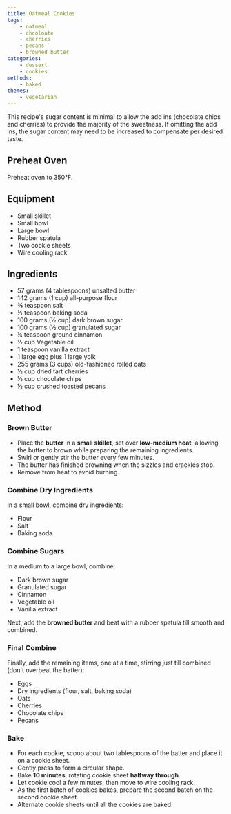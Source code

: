 ```yaml
---
title: Oatmeal Cookies
tags:
    - oatmeal
    - chcoloate
    - cherries
    - pecans
    - browned butter
categories: 
    - dessert
    - cookies
methods:
    - baked
themes:
    - vegetarian
---
```


This recipe's sugar content is minimal to allow the add ins (chocolate chips and cherries) to provide the majority of the sweetness. If omitting the add ins, the sugar content may need to be increased to compensate per desired taste.

## Preheat Oven

Preheat oven to 350°F.

## Equipment

-   Small skillet
-   Small bowl
-   Large bowl
-   Rubber spatula
-   Two cookie sheets
-   Wire cooling rack

## Ingredients

-   57 grams (4 tablespoons) unsalted butter
-   142 grams (1 cup) all-purpose flour
-   ¾ teaspoon salt
-   ½ teaspoon baking soda
-   100 grams (½ cup) dark brown sugar
-   100 grams (½ cup) granulated sugar
-   ¼ teaspoon ground cinnamon
-   ½ cup Vegetable oil
-   1 teaspoon vanilla extract
-   1 large egg plus 1 large yolk
-   255 grams (3 cups) old-fashioned rolled oats
-   ½ cup dried tart cherries
-   ½ cup chocolate chips
-   ½ cup crushed toasted pecans

## Method

### Brown Butter

-   Place the **butter** in a **small skillet**, set over **low-medium
    heat**, allowing the butter to brown while preparing the remaining
    ingredients.
-   Swirl or gently stir the butter every few minutes.
-   The butter has finished browning when the sizzles and crackles stop.
-   Remove from heat to avoid burning.

### Combine Dry Ingredients

In a small bowl, combine dry ingredients:

-   Flour
-   Salt
-   Baking soda

### Combine Sugars

In a medium to a large bowl, combine:

-   Dark brown sugar
-   Granulated sugar
-   Cinnamon
-   Vegetable oil
-   Vanilla extract

Next, add the **browned butter** and beat with a rubber spatula till
smooth and combined.

### Final Combine

Finally, add the remaining items, one at a time, stirring just till
combined (don't overbeat the batter):

-   Eggs
-   Dry ingredients (flour, salt, baking soda)
-   Oats
-   Cherries
-   Chocolate chips
-   Pecans

### Bake

-   For each cookie, scoop about two tablespoons of the batter and place
    it on a cookie sheet.
-   Gently press to form a circular shape.
-   Bake **10 minutes**, rotating cookie sheet **halfway through**.
-   Let cookie cool a few minutes, then move to wire cooling rack.
-   As the first batch of cookies bakes, prepare the second batch on the
    second cookie sheet.
-   Alternate cookie sheets until all the cookies are baked.
